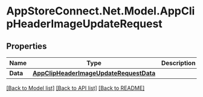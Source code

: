 # AppStoreConnect.Net.Model.AppClipHeaderImageUpdateRequest

## Properties

Name | Type | Description | Notes
------------ | ------------- | ------------- | -------------
**Data** | [**AppClipHeaderImageUpdateRequestData**](AppClipHeaderImageUpdateRequestData.md) |  | 

[[Back to Model list]](../README.md#documentation-for-models) [[Back to API list]](../README.md#documentation-for-api-endpoints) [[Back to README]](../README.md)

